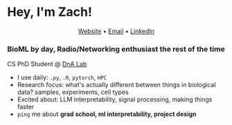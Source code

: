 # Hey, I'm Zach!

<p align="center">
	<a href="https://zachmaas.com">Website</a> •
	<a href="mailto:zach.maas@gmail.com">Email</a> •
	<a href="https://www.linkedin.com/in/zach-maas/">LinkedIn</a>
</p>

### BioML by day, Radio/Networking enthusiast the rest of the time

CS PhD Student @ [DnA Lab](dna.colorado.edu)

- I use daily: `.py`, `.R`, `pytorch`, `HPC`
- Research focus: what's actually different between things in biological data? samples, experiments, cell types
- Excited about: LLM interpretability, signal processing, making things faster
- `ping` me about **grad school, ml interpretability, project design**
